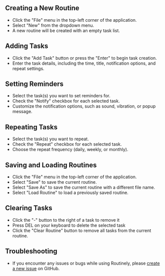 ## Creating a New Routine

- Click the "File" menu in the top-left corner of the application.
- Select "New" from the dropdown menu.
- A new routine will be created with an empty task list.

## Adding Tasks

- Click the "Add Task" button or press the "Enter" to begin task creation.
- Enter the task details, including the time, title, notification options, and repeat settings.

## Setting Reminders

- Select the task(s) you want to set reminders for.
- Check the "Notify" checkbox for each selected task.
- Customize the notification options, such as sound, vibration, or popup message.

## Repeating Tasks

- Select the task(s) you want to repeat.
- Check the "Repeat" checkbox for each selected task.
- Choose the repeat frequency (daily, weekly, or monthly).

## Saving and Loading Routines

- Click the "File" menu in the top-left corner of the application.
- Select "Save" to save the current routine.
- Select "Save As" to save the current routine with a different file name.
- Select "Load Routine" to load a previously saved routine.

## Clearing Tasks
- Click the "-" button to the right of a task to remove it
- Press DEL on your keyboard to delete the selected task
- Click the "Clear Routine" button to remove all tasks from the current routine.

## Troubleshooting

- If you encounter any issues or bugs while using Routinely, please [create a new issue](https://github.com/Unchain1014/Routinely/issues) on GitHub.
